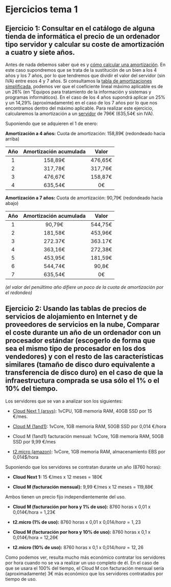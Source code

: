 # Ejercicios tema 1

## Ejercicio 1: Consultar en el catálogo de alguna tienda de informática el precio de un ordenador tipo servidor y calcular su coste de amortización a cuatro y siete años.

Antes de nada debemos saber qué es y [cómo calcular una amortización](http://www.ennaranja.com/economia-facil/que-es-y-como-calcular-una-amortizacion/). En este caso supondremos que se trata de la sustitución de un bien a los 4 años y los 7 años, por lo que tendremos que dividir el valor del servidor (sin IVA) entre esos 4 y 7 años. Si consultamos la [tabla de amortizaciones simplificada](http://www.agenciatributaria.es/AEAT.internet/Inicio/_Segmentos_/Empresas_y_profesionales/Empresarios_individuales_y_profesionales/Rendimientos_de_actividades_economicas_en_el_IRPF/Regimenes_para_determinar_el_rendimiento_de_las_actividades_economicas/Estimacion_Directa_Simplificada.shtml), podemos ver que el coeficiente lineal máximo aplicable es de un 26% (en "Equipos para tratamiento de la información y sistemas y programas informáticos). En el caso de los 4 años supondrá aplicar un 25% y un 14,29% (aproximadamente) en el caso de los 7 años por lo que nos encontramos dentro del máximo aplicable. Para realizar este ejercicio, calcularemos la amortización a un [servidor](https://www.pccomponentes.com/hp-proliant-ml310e-g8-xe-e3-1220-8gb-2tb) de 796€ (635,54€ sin IVA).

Suponiendo que se adquieren el 1 de enero:

**Amortización a 4 años:**
Cuota de amortización: 158,89€ (redondeado hacia arriba)

| Año  | Amortización acumulada  | Valor  |
|:----:|:-----------------------:|:------:|
|1     |158,89€                  |476,65€ |
|2     |317,78€                  |317,76€ |
|3     |476,67€                  |158,87€ |
|4     |635,54€                  |0€      |


**Amortización a 7 años:**
Cuota de amortización: 90,79€ (redondeado hacia abajo)

| Año  | Amortización acumulada  | Valor  |
|:----:|:-----------------------:|:------:|
|1     |90,79€                   |544,75€ |
|2     |181,58€                  |453,96€ |
|3     |272.37€                  |363.17€ |
|4     |363,16€                  |272,38€ |
|5     |453,95€                  |181,59€ |
|6     |544,74€                  |90,8€   |
|7     |635,54€                  |0€      |

*(el valor del penúltimo año difiere un poco de la cuota de amortización por el redondeo)*

## Ejercicio 2: Usando las tablas de precios de servicios de alojamiento en Internet y de proveedores de servicios en la nube, Comparar el coste durante un año de un ordenador con un procesador estándar (escogerlo de forma que sea el mismo tipo de procesador en los dos vendedores) y con el resto de las características similares (tamaño de disco duro equivalente a transferencia de disco duro) en el caso de que la infraestructura comprada se usa sólo el 1% o el 10% del tiempo.

Los servidores que se van a analizar son los siguientes:

- [Cloud Next 1 (arsys)](https://www.arsys.es/servidores/cloud): 1vCPU, 1GB memoria RAM, 40GB SSD por 15 €/mes.

- [Cloud M (1and1)](https://www.1and1.es/servidor-cloud-dinamico#configuracion-del-servidor):
1vCore, 1GB memoria RAM, 50GB SSD por 0,014 €/hora

- Cloud M (1and1) facturación mensual: 1vCore, 1GB memoria RAM, 50GB SSD por 9,99 €/mes

- [t2.micro (amazon)](https://aws.amazon.com/es/ec2/pricing/):
1vCore, 1GB memoria RAM, almacenamiento EBS por 0,014$/hora

Suponiendo que los servidores se contratan durante un año (8760 horas):

- **Cloud Next 1:** 15 €/mes x 12 meses = 180€

- **Cloud M (facturación mensual):** 9,99 €/mes x 12 meses = 119,88€

Ambos tienen un precio fijo independientemente del uso.

- **Cloud M (facturación por hora y 1% de uso):** 8760 horas x 0,01 x 0,014€/hora = 1,23€

- **t2.micro (1% de uso):** 8760 horas x 0,01 x 0,014$/hora = 1,23$

- **Cloud M (facturación por hora y 10% de uso):** 8760 horas x 0,1 x 0,014€/hora = 12,26€

- **t2.micro (10% de uso):** 8760 horas x 0,1 x 0,014$/hora = 12,26$

Como podemos ver, resulta mucho más económico contratar los servidores por hora cuando no se va a realizar un uso completo de él. En el caso de que se usara el 100% del tiempo, el Cloud M con facturación mensual sería (aproximadamente) 3€ más económico que los servidores contratados por tiempo de uso.
